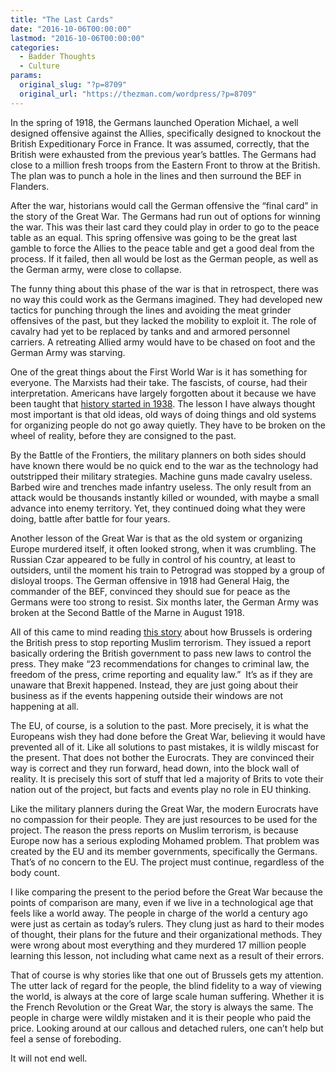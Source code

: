 ```yaml
---
title: "The Last Cards"
date: "2016-10-06T00:00:00"
lastmod: "2016-10-06T00:00:00"
categories:
  - Badder Thoughts
  - Culture
params:
  original_slug: "?p=8709"
  original_url: "https://thezman.com/wordpress/?p=8709"
---
```


In the spring of 1918, the Germans launched Operation Michael, a well
designed offensive against the Allies, specifically designed to knockout
the British Expeditionary Force in France. It was assumed, correctly,
that the British were exhausted from the previous year’s battles. The
Germans had close to a million fresh troops from the Eastern Front to
throw at the British. The plan was to punch a hole in the lines and then
surround the BEF in Flanders.

After the war, historians would call the German offensive the “final
card” in the story of the Great War. The Germans had run out of options
for winning the war. This was their last card they could play in
order to go to the peace table as an equal. This spring offensive was
going to be the great last gamble to force the Allies to the peace table
and get a good deal from the process. If it failed, then all would be
lost as the German people, as well as the German army, were close to
collapse.

The funny thing about this phase of the war is that in retrospect, there
was no way this could work as the Germans imagined. They had developed
new tactics for punching through the lines and avoiding the meat grinder
offensives of the past, but they lacked the mobility to exploit it. The
role of cavalry had yet to be replaced by tanks and and armored
personnel carriers. A retreating Allied army would have to be chased on
foot and the German Army was starving.

One of the great things about the First World War is it has something
for everyone. The Marxists had their take. The fascists, of course, had
their interpretation. Americans have largely forgotten about it because
we have been taught that
<a href="https://en.wikipedia.org/wiki/Munich_Agreement"
target="_blank">history started in 1938</a>. The lesson I have always
thought most important is that old ideas, old ways of doing things and
old systems for organizing people do not go away quietly. They have to
be broken on the wheel of reality, before they are consigned to the
past.

By the Battle of the Frontiers, the military planners on both sides
should have known there would be no quick end to the war as the
technology had outstripped their military strategies. Machine guns made
cavalry useless. Barbed wire and trenches made infantry useless. The
only result from an attack would be thousands instantly killed or
wounded, with maybe a small advance into enemy territory. Yet, they
continued doing what they were doing, battle after battle for four
years.

Another lesson of the Great War is that as the old system or organizing
Europe murdered itself, it often looked strong, when it was crumbling.
The Russian Czar appeared to be fully in control of his country, at
least to outsiders, until the moment his train to Petrograd was stopped
by a group of disloyal troops. The German offensive in 1918 had General
Haig, the commander of the BEF, convinced they should sue for peace as
the Germans were too strong to resist. Six months later, the German Army
was broken at the Second Battle of the Marne in August 1918.

All of this came to mind reading <a
href="http://www.express.co.uk/news/uk/717627/free-speech-crackdown-EU-report-British-press-hate-crime-violence-terror"
target="_blank">this story</a> about how Brussels is ordering the
British press to stop reporting Muslim terrorism. They issued a report
basically ordering the British government to pass new laws to control
the press. They make “23 recommendations for changes to criminal law,
the freedom of the press, crime reporting and equality law.”  It’s as if
they are unaware that Brexit happened. Instead, they are just going
about their business as if the events happening outside their windows
are not happening at all.

The EU, of course, is a solution to the past. More precisely, it is what
the Europeans wish they had done before the Great War, believing it
would have prevented all of it. Like all solutions to past mistakes, it
is wildly miscast for the present. That does not bother the Eurocrats.
They are convinced their way is correct and they run forward, head down,
into the block wall of reality. It is precisely this sort of stuff that
led a majority of Brits to vote their nation out of the project, but
facts and events play no role in EU thinking.

Like the military planners during the Great War, the modern Eurocrats
have no compassion for their people. They are just resources to be used
for the project. The reason the press reports on Muslim terrorism, is
because Europe now has a serious exploding Mohamed problem. That problem
was created by the EU and its member governments, specifically the
Germans. That’s of no concern to the EU. The project must continue,
regardless of the body count.

I like comparing the present to the period before the Great War because
the points of comparison are many, even if we live in a technological
age that feels like a world away. The people in charge of the world a
century ago were just as certain as today’s rulers. They clung just as
hard to their modes of thought, their plans for the future and their
organizational methods. They were wrong about most everything and they
murdered 17 million people learning this lesson, not including what came
next as a result of their errors.

That of course is why stories like that one out of Brussels gets my
attention. The utter lack of regard for the people, the blind fidelity
to a way of viewing the world, is always at the core of large scale
human suffering. Whether it is the French Revolution or the Great War,
the story is always the same. The people in charge were wildly mistaken
and it is their people who paid the price. Looking around at our callous
and detached rulers, one can’t help but feel a sense of foreboding.

It will not end well.

 
